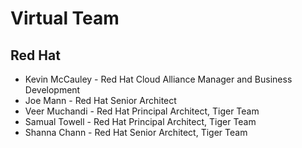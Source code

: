 # Virtual Team
## Red Hat
* Kevin McCauley - Red Hat Cloud Alliance Manager and Business Development
* Joe Mann - Red Hat Senior Architect
* Veer Muchandi - Red Hat Principal Architect, Tiger Team
* Samual Towell - Red Hat Principal Architect, Tiger Team
* Shanna Chann - Red Hat Senior Architect, Tiger Team